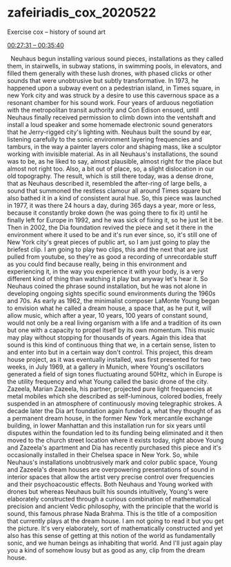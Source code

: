 # zafeiriadis_cox_2020522
Exercise cox – history of sound art

[00:27:31 – 00:35:40](https://youtu.be/hh_5_CAySXY?t=1650)

&nbsp;&nbsp;Neuhaus  begun  installing  various  sound  pieces,  installations  as  they  called  them,  in  stairwells,  in  subway  stations,  in  swimming  pools,  in  elevators,  and  filled  them  generally  with  these  lush  drones,  with  phased  clicks  or  other  sounds  that  were  unobtrusive  but  subtly  transformative.  In  1973,  he  happened  upon  a  subway  event  on  a  pedestrian  island,  in  Times  square,  in  new  York  city  and  was  struck  by  a  desire  to  use  this  cavernous  space  as  a  resonant  chamber  for  his  sound  work.  Four  years  of  arduous  negotiation  with  the  metropolitan  transit  authority  and  Con  Edison  ensued,  until  Neuhaus  finally  received  permission  to  climb  down  into  the  ventshaft  and  install  a  loud  speaker  and  some  homemade  electronic  sound  generators  that  he  Jerry-rigged  city's  lighting  with.  Neuhaus  built  the  sound by  ear,  listening  carefully  to  the  sonic  environment  layering  frequencies  and  tamburs,  in  the  way  a  painter  layers  color  and  shaping  mass,  like  a  sculptor  working  with  invisible  material.  As  in  all  Neuhaus's  installations,  the  sound  was  to  be,  as  he  liked  to  say,  almost  plausible,  almost  right  for  the  place  but  almost  not  right  too.  Also,  a  bit  out  of  place,  so,  a  slight  dislocation  in  our  old  topography.  The  result,  which  is  still  there  today,  was  a  dense  drone,  that  as  Neuhaus  described  it,  resembled  the  after-ring  of  large  bells,  a  sound  that  summoned  the  restless  clamour  all  around  Times  square  but  also  bathed  it  in  a  kind  of  consistent  aural  hue.  So,  this  piece  was  launched  in  1977,  it  was  there  24  hours  a  day,  during  365  days  a  year,  more  or  less,  because  it  constantly  broke  down  (he  was  going  there  to  fix  it)  until  he  finally  left  for  Europe  in  1992,  and  he  was  sick  of  fixing  it,  so  he  just  let  it  be.  Then  in  2002,  the  Dia  foundation  revived  the  piece  and  set  it  there  in  the  environment  where  it  used  to  be  and  it's  run  ever  since,  so,  it's  still  one  of  New  York  city's  great  pieces  of  public  art,  so  I  am  just  going  to  play  the  briefest  clip.  I  am  going  to  play  two  clips,  this  and  the  next  that  are  just  pulled  from  youtube,  so  they're  as  good  a  recording  of  unrecordable  stuff  as  you  could  find  because  really,  being  in  this  environment  and  experiencing  it,  in  the  way  you  experience  it  with  your  body,  is  a  very  different  kind  of  thing  than  watching  it  play  but  anyway  let's  hear  it. So  Neuhaus  coined  the  phrase  sound  installation,  but  he  was  not  alone  in  developing  ongoing  sights  specific  sound  environments  during  the  1960s  and  70s.  As  early  as  1962,  the  minimalist  composer  LaMonte  Young  began  to   envision  what  he  called  a  dream  house,  a  space  that,  as  he  put  it,  will  allow  music, which  after  a  year,  10  years,  100  years  of  constant  sound,  would  not  only  be  a  real  living  organism  with  a  life  and  a  tradition  of  its  own  but  one  with  a  capacity  to  propel  itself  by  its  own  momentum.  This  music  may  play  without  stopping  for  thousands  of  years.  Again  this  idea  that  sound  is  this  kind  of  continuous  thing that  we,  in  a  certain  sense,  listen  to  and  enter  into  but  in  a  certain  way  don't  control.  This  project,  this  dream  house  project,  as  it  was  eventually  installed,  was  first  presented  for  two  weeks,  in  July  1969,  at  a  gallery  in  Munich,  where  Young's   oscillators  generated  a  field  of  sign  tones  fluctuating  around  50Htz,  which  in  Europe  is  the  utility  frequency  and  what  Young  called  the  basic  drone  of  the  city.  Zazeela,  Marian  Zazeela,  his  partner,  projected  pure  light  frequencies  at  metal  mobiles  which  she  described  as  self-luminous,  colored  bodies,  freely  suspended  in  an  atmosphere  of  continuously  moving  telegraphic  strokes.  A  decade  later  the  Dia  art  foundation  again  funded  a,  what  they  thought  of  as  a  permanent  dream  house,  in  the  former  New  York  mercantile  exchange  building,  in  lower  Manhattan  and  this  installation  run  for  six  years  until  disputes  within  the  foundation  led  to  its  funding  being  eliminated  and  it  then  moved  to  the  church  street  location  where  it  exists  today,  right  above  Young  and  Zazeela's  apartment  and  Dia has  recently  purchased  this  piece  and  it's  occasionally  installed  in  their  Chelsea  space  in  New  York.  So,  while  Neuhaus's  installations  unobtrusively  mark  and  color  public  space,  Young  and  Zazeela's  dream  houses  are  overpowering  presentations  of  sound  in  interior  spaces  that  allow  the  artist  very  precise  control  over  frequencies  and  their  psychoacoustic  effects. Both  Neuhaus  and  Young  worked  with  drones  but  whereas  Neuhaus  built  his  sounds  intuitively,  Young's  were  elaborately  constructed  through  a  curious  combination  of  mathematical  precision  and  ancient  Vedic  philosophy,  with  the  principle  that  the  world  is  sound,  this  famous  phrase  Nada Brahma.  This  is  the  title  of  a  composition  that  currently  plays  at  the  dream  house.  I  am  not  going  to  read  it  but  you  get  the  picture.  It's  very  elaborately,  sort  of  mathematically  constructed  and  yet  also  has  this  sense  of  getting  at  this  notion  of  the  world  as  fundamentally  sonic,  and  we  human  beings  as  inhabiting  that  world.  And  I'll  just  again  play  you  a  kind  of  somehow  lousy  but  as  good  as  any,  clip  from  the  dream  house.

